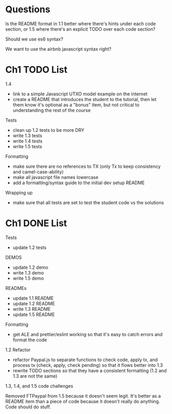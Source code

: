 # Questions

Is the README format in 1.1 better where there's hints under each code section, or 1.5 where there's an explicit TODO over each code section?

Should we use es6 syntax?

We want to use the airbnb javascript syntax right?



# Ch1 TODO List

1.4
- link to a simple Javascript UTXO model example on the internet
- create a README that introduces the student to the tutorial, then let them know it's optional as a "bonus" item, but not critical to understanding the rest of the course

Tests
- clean up 1.2 tests to be more DRY
- write 1.3 tests
- write 1.4 tests
- write 1.5 tests

Formatting
- make sure there are no references to TX (only Tx to keep consistency and camel-case-ability)
- make all javascript file names lowercase
- add a formatting/syntax guide to the initial dev setup README

Wrapping up
- make sure that all tests are set to test the student code vs the solutions



# Ch1 DONE List

Tests
- update 1.2 tests

DEMOS
- update 1.2 demo
- write 1.3 demo
- write 1.5 demo

READMEs
- update 1.1 README
- update 1.2 README
- write 1.3 README
- update 1.5 README

Formatting
- get ALE and prettier/eslint working so that it's easy to catch errors and format the code

1.2 Refactor
- refactor Paypal.js to separate functions to check code, apply tx, and process tx (check, apply, check pending) so that it flows better into 1.3
- rewrite TODO sections so that they have a consistent formatting (1.2 and 1.3 are not the same)

1.3, 1.4, and 1.5 code challenges

Removed FTPaypal from 1.5 because it doesn't seem legit. It's better as a README item than a piece of code because it doesn't really do anything. Code should do stuff.
